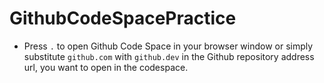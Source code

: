 # GithubCodeSpacePractice

- Press `.` to open Github Code Space in your browser window or simply substitute `github.com` with `github.dev` in the Github repository address url, you want to open in the codespace. 
